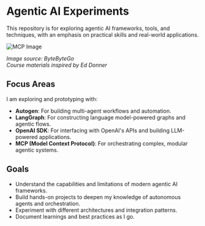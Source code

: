 # Agentic AI Experiments

This repository is for exploring agentic AI frameworks, tools, and techniques, with an emphasis on practical skills and real-world applications.

![MCP Image](https://substackcdn.com/image/fetch/f_auto,q_auto:good,fl_progressive:steep/https%3A%2F%2Fsubstack-post-media.s3.amazonaws.com%2Fpublic%2Fimages%2F840e868d-2c83-4b1b-a881-df1da6c6e332_1309x1536.gif)

*Image source: ByteByteGo*<br>
*Course materials inspired by Ed Donner*

## Focus Areas

I am exploring and prototyping with:
- **Autogen**: For building multi-agent workflows and automation.
- **LangGraph**: For constructing language model-powered graphs and agentic flows.
- **OpenAI SDK**: For interfacing with OpenAI's APIs and building LLM-powered applications.
- **MCP (Model Context Protocol)**: For orchestrating complex, modular agentic systems.

## Goals
- Understand the capabilities and limitations of modern agentic AI frameworks.
- Build hands-on projects to deepen my knowledge of autonomous agents and orchestration.
- Experiment with different architectures and integration patterns.
- Document learnings and best practices as I go.
